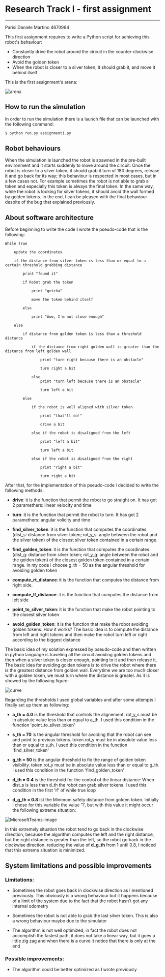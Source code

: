 # Research Track I - first assignment

------------------------------------------

Parisi Daniele Martino 4670964

This first assignment requires to write a Python script for achieving this robot's behaviour:

* Constantly drive the robot around the circuit in the counter-clockwise direction
* Avoid the golden token
* When the robot is closer to a silver token, it should grab it, and move it behind itself

This is the first assignment's arena:

![arena](https://user-images.githubusercontent.com/62515616/140643120-618d7a83-29bf-4a80-9c9d-f05e76aa9e0a.png)

## How to run the simulation

In order to run the simulation there is a launch file that can be launched with the following command:

```bash
$ python run.py assignment1.py
```

## Robot behaviours

When the simulation is launched the robot is spawned in the pre-built environment and it starts suddenly to move around the circuit.
Once the robot is closer to a silver token, it should grab it turn of 180 degrees, release it and go back for its way; this behaviour is respected in most cases, but in a few cases not. For example sometimes the robot is not able to grab a token and especially this token is always the final token. In the same way, while the robot is looking for silver tokens, it should avoid the wall formed by golden tokens.
In the end, I can be pleased with the final behaviour despite of the bug that explained previously.

## About software architecture

Before beginning to write the code I wrote the pseudo-code that is the following:

```
While true

	update the coordinates
	
	if the distance from silver token is less than or equal to a certain threshold grabbing distance
	
		print "found it"
		
		if Robot grab the token
		
			print "gotcha"
			
			move the token behind itself
			
		else 
		
			print "Aww, I'm not close enough"
			
	else
	
		if distance from golden token is less than a threshold distance
		
			if the distance from right golden wall is greater than the distance from left golden wall 
			
				print "turn right because there is an obstacle"
				
				turn right a bit
				
			else
				print "turn left because there is an obstacle"
				
				turn left a bit
				
		else
			
			if the robot is well aligned with silver token 
				
				print "that'll do!"
				
				drive a bit
				
			else if the robot is disaligned from the left
			
				print "left a bit"
				
				turn left a bit
				
			else if the robot is disaligned from the right
			
				print "right a bit"
				
				turn right a bit
```


After that, for the implementation of this pseudo-code I decided to write the following methods:

* **drive**: it is the function that permit the robot to go straight on. It has got 2 paramethers: linear velocity and time

* **turn**: it is the function that permit the robot to turn. It has got 2 paramethers: angular volicity and time

* **find_silver_token**: it is the function that computes the coordinates (dist_s: distance from silver token; rot_y_s: angle between the robot and the silver token) of the closest silver token contained in a certain range. 

* **find_golden_token**: it is the function that computes the coordinates (dist_g: distance from silver token; rot_y_g: angle between the robot and the golden token) of the closest golden token contained in a certain range. In my code I choose g_th = 50 as the angular threshold for avoiding golden token

* **compute_rt_distance**: it is the function that computes the distance from right side.

* **compute_lf_distance**: it is the function that computes the distance from left side

* **point_to_silver_token**: it is the function that make the robot pointing to the closest silver token

* **avoid_golden_token**: it is the function that make the robot avoiding golden tokens. How it works? The basic idea is to compute the distance from left and right tokens and then make the robot turn left or right according to the biggest distance

The basic idea of my solution expressed by pseudo-code and then written in python language is traveling all the circuit avoiding golden tokens and then when a silver token is closer enough, pointing to it and then release it. 
The basic idea for avoiding golden tokens is to drive the robot where there is the greatest distance from golden wall. Everytime we are too much closer with a golden token, we must turn where the distance is greater. As it is showed by the following figure:

![curve](https://user-images.githubusercontent.com/62515616/140643178-2ddffec3-e417-4fed-b4bc-8cca50d66bb9.png)

Regarding the thresholds I used global variables and after some attempts I finally set up them as following:

* **a_th = 4.0** is the threshold that controls the alignement. rot_y_s must be in absolute value less than or equal to a_th. I used this condition in the function 'point_to_silver_token'

* **s_th = 70** is the angular threshold for avoiding that the robot can see and point to previous tokens. token.rot_y must be in absolute value less than or equal to s_th. I used this condition in the function 'find_silver_token'

* **g_th = 50** is the angular threshold to fix the range of golden token visibility. token.rot_y must be in absolute value less than or equal to g_th. I used this condition in the function 'find_golden_token'

* **d_th = 0.4** is the threshold for the control of the linear distance: When dist_s is less than d_th the robot can grab silver tokens. I used this condition in the first 'if' of while true loop

* **d_g_th = 0.8** ist the Minimum safety distance from golden token. Initially I chose for this variable the value '1', but with this value it might occur the following extreme situation:

![MicrosoftTeams-image](https://user-images.githubusercontent.com/62515616/140644087-99dccbb1-2f9f-4b46-802b-aeecc5e10f52.png)

In this extremely situation the robot tend to go back in the clockwise direction, because the algorithm computes the left and the right distance, but the right distance is greater than the left, so the robot go back in the clockwise direction.
reducing the value of **d_g_th** from 1 until 0.8, I noticed that this extreme situation is minimized.

## System limitations and possible improvements

### Limitations:

- Sometimes the robot goes back in clockwise direction as I mentioned previously. This obviously is a wrong behaviour but it happens because of a limit of the system due to the fact that the robot hasn't got any internal odometry

- Sometimes the robot is not able to grab the last silver token. This is also a wrong behaviour maybe due to the simulator

- The algorithm is not well optimized, in fact the robot does not accomplish the fastest path, it does not take a linear way, but it goes a little zig zag and when there is a curve it notice that there is only at the end

### Possible improvements:

- The algorithm could be better optimized as I wrote previously
























